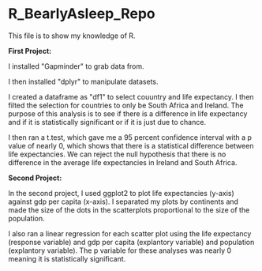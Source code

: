 # R_BearlyAsleep_Repo

This file is to show my knowledge of R.

**First Project:** 

I installed "Gapminder" to grab data from.

I then installed "dplyr" to manipulate datasets.

I created a dataframe as "df1" to select couuntry and life expectancy. I then filted the selection for countries to only be South Africa and Ireland. The purpose of this analysis is to see if there is a difference in life expectancy and if it is statistically significant or if it is just due to chance.

I then ran a t.test, which gave me a 95 percent confidence interval with a p value of nearly 0, which shows that there is a statistical difference between life expectancies. We can reject the null hypothesis that there is no difference in the average life expectancies in Ireland and South Africa.

**Second Project:**

In the second project, I used ggplot2 to plot life expectancies (y-axis) against gdp per capita (x-axis). I separated my plots by continents and made the size of the dots in the scatterplots proportional to the size of the population. 

I also ran a linear regression for each scatter plot using the life expectancy (response variable) and gdp per capita (explantory variable) and population (explantory variable). The p variable for these analyses was nearly 0 meaning it is statistically significant.
